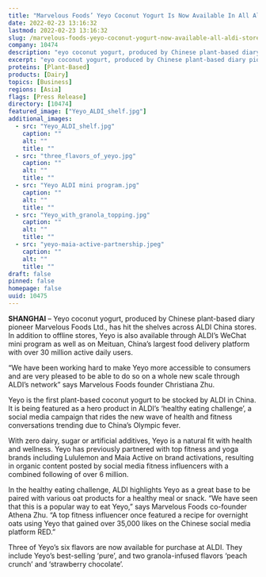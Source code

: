```yaml
---
title: "Marvelous Foods’ Yeyo Coconut Yogurt Is Now Available In All Aldi Stores in China"
date: 2022-02-23 13:16:32
lastmod: 2022-02-23 13:16:32
slug: /marvelous-foods-yeyo-coconut-yogurt-now-available-all-aldi-stores-china
company: 10474
description: "eyo coconut yogurt, produced by Chinese plant-based diary pioneer Marvelous Foods Ltd., has hit the shelves across ALDI China stores."
excerpt: "eyo coconut yogurt, produced by Chinese plant-based diary pioneer Marvelous Foods Ltd., has hit the shelves across ALDI China stores."
proteins: [Plant-Based]
products: [Dairy]
topics: [Business]
regions: [Asia]
flags: [Press Release]
directory: [10474]
featured_image: ["Yeyo_ALDI_shelf.jpg"]
additional_images:
  - src: "Yeyo_ALDI_shelf.jpg"
    caption: ""
    alt: ""
    title: ""
  - src: "three_flavors_of_yeyo.jpg"
    caption: ""
    alt: ""
    title: ""
  - src: "Yeyo ALDI mini program.jpg"
    caption: ""
    alt: ""
    title: ""
  - src: "Yeyo_with_granola_topping.jpg"
    caption: ""
    alt: ""
    title: ""
  - src: "yeyo-maia-active-partnership.jpeg"
    caption: ""
    alt: ""
    title: ""
draft: false
pinned: false
homepage: false
uuid: 10475
---
```

<p><strong>SHANGHAI</strong> – Yeyo coconut yogurt, produced by Chinese plant-based diary pioneer Marvelous Foods Ltd., has hit the shelves across ALDI China stores. In addition to offline stores, Yeyo is also available through ALDI’s WeChat mini program as well as on Meituan, China’s largest food delivery platform with over 30 million active daily users.</p>
<p>“We have been working hard to make Yeyo more accessible to consumers and are very pleased to be able to do so on a whole new scale through ALDI’s network” says Marvelous Foods founder Christiana Zhu.</p>
<p>Yeyo is the first plant-based coconut yogurt to be stocked by ALDI in China. It is being featured as a hero product in ALDI’s ‘healthy eating challenge’, a social media campaign that rides the new wave of health and fitness conversations trending due to China’s Olympic fever.</p>
<p>With zero dairy, sugar or artificial additives, Yeyo is a natural fit with health and wellness. Yeyo has previously partnered with top fitness and yoga brands including Lululemon and Maia Active on brand activations, resulting in organic content posted by social media fitness influencers with a combined following of over 6 million.</p>
<p>In the healthy eating challenge, ALDI highlights Yeyo as a great base to be paired with various oat products for a healthy meal or snack. “We have seen that this is a popular way to eat Yeyo,” says Marvelous Foods co-founder Athena Zhu. “A top fitness influencer once featured a recipe for overnight oats using Yeyo that gained over 35,000 likes on the Chinese social media platform RED.”</p>
<p>Three of Yeyo’s six flavors are now available for purchase at ALDI. They include Yeyo’s best-selling ‘pure’, and two granola-infused flavors ‘peach crunch’ and ‘strawberry chocolate’.</p>
